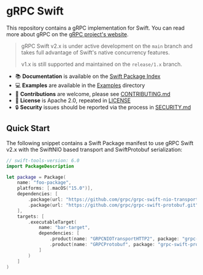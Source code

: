 # gRPC Swift

This repository contains a gRPC implementation for Swift. You can read more
about gRPC on the [gRPC project's website][grpcio].

> gRPC Swift v2.x is under active development on the `main` branch and takes
> full advantage of Swift's native concurrency features.
>
> v1.x is still supported and maintained on the `release/1.x` branch.

- 📚 **Documentation** is available on the [Swift Package Index][spi-grpc-swift]
- 💻 **Examples** are available in the [Examples](Examples) directory
- 🚀 **Contributions** are welcome, please see [CONTRIBUTING.md](CONTRIBUTING.md)
- 🪪 **License** is Apache 2.0, repeated in [LICENSE](License)
- 🔒 **Security** issues should be reported via the process in [SECURITY.md](SECURITY.md)

## Quick Start

The following snippet contains a Swift Package manifest to use gRPC Swift v2.x with
the SwiftNIO based transport and SwiftProtobuf serialization:

```swift
// swift-tools-version: 6.0
import PackageDescription

let package = Package(
    name: "foo-package",
    platforms: [.macOS("15.0")],
    dependencies: [
        .package(url: "https://github.com/grpc/grpc-swift-nio-transport.git", from: "1.0.0-alpha.1"),
        .package(url: "https://github.com/grpc/grpc-swift-protobuf.git", from: "1.0.0-alpha.1"),
    ],
    targets: [
        .executableTarget(
            name: "bar-target",
            dependencies: [
                .product(name: "GRPCNIOTransportHTTP2", package: "grpc-swift-nio-transport"),
                .product(name: "GRPCProtobuf", package: "grpc-swift-protobuf"),
            ]
        )
    ]
)
```

[gh-grpc]: https://github.com/grpc/grpc
[grpcio]: https://grpc.io
[spi-grpc-swift]: https://swiftpackageindex.com/grpc/grpc-swift/documentation
